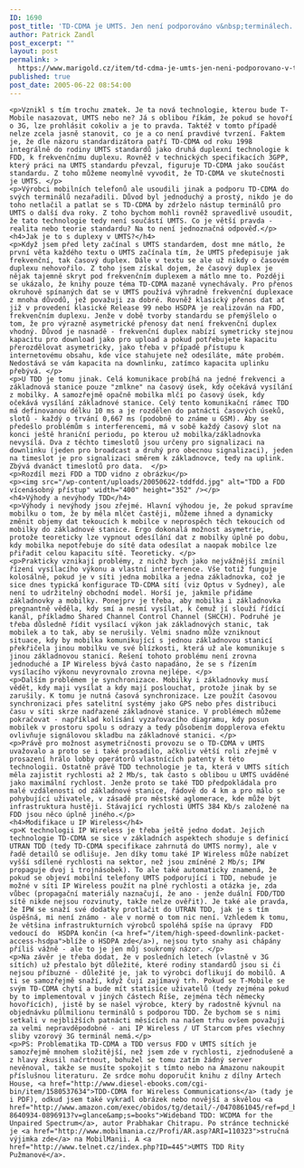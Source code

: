 ```yaml
---
ID: 1690
post_title: 'TD-CDMA je UMTS. Jen není podporováno v&nbsp;terminálech.'
author: Patrick Zandl
post_excerpt: ""
layout: post
permalink: >
  https://www.marigold.cz/item/td-cdma-je-umts-jen-neni-podporovano-v-terminalech
published: true
post_date: 2005-06-22 08:54:00
---
```

	<p>Vznikl s tím trochu zmatek. Je ta nová technologie, kterou bude T-Mobile nasazovat, UMTS nebo ne? Já s oblibou říkám, že pokud se hovoří o 3G, lze prohlásit cokoliv a je to pravda. Taktéž v tomto případě nelze zcela jasně stanovit, co je a co není pravdivé tvrzení. Faktem je, že dle názoru standardizátora patří TD-CDMA od roku 1998 integrálně do rodiny UMTS standardů jako druhá duplexní technologie k FDD, k frekvenčnímu duplexu. Rovněž v technických specifikacích 3GPP, který práci na UMTS standardu převzal, figuruje TD-CDMA jako součást standardu. Z toho můžeme neomylně vyvodit, že TD-CDMA ve skutečnosti je UMTS. </p>
	<p>Výrobci mobilních telefonů ale usoudili jinak a podporu TD-CDMA do svých terminálů nezařadili. Důvod byl jednoduchý a prostý, nikdo je do toho netlačil a patlat se s TD-CDMA by zdrželo nástup terminálů pro UMTS o další dva roky. Z toho bychom mohli rovněž spravedlivě usoudit, že tato technologie tedy není součástí UMTS. Co je větší pravda - realita nebo teorie standardu? Na to není jednoznačná odpověď.</p>
	<h4>Jak je to s duplexy v UMTS?</h4>
	<p>Když jsem před lety začínal s UMTS standardem, dost mne mátlo, že první věta každého textu o UMTS začínala tím, že UMTS předepisuje jak frekvenční, tak časový duplex. Dále v textu se ale už nikdy o časovém duplexu nehovořilo. Z toho jsem získal dojem, že časový duplex je nějak tajemně skryt pod frekvenčním duplexem a mátlo mne to. Později se ukázalo, že knihy pouze téma TD-CDMA mazaně vynechávaly. Pro přenos okruhově spínaných dat se v UMTS používá výhradně frekvenční duplexace z mnoha důvodů, jež považuji za dobré. Rovněž klasický přenos dat ať již v provedení klasické Release 99 nebo HSDPA je realizován na FDD, frekvenčním duplexu. Jenže v době tvorby standardu se přemýšlelo o tom, že pro výrazně asymetrické přenosy dat není frekvenční duplex vhodný. Důvod je nasnadě - frekvenční duplex nabízí symetricky stejnou kapacitu pro download jako pro upload a pokud potřebujete kapacitu přerozdělovat asymetricky, jako třeba v případě přístupu k internetovému obsahu, kde více stahujete než odesíláte, máte probém. Nedostává se vám kapacita na downlinku, zatímco kapacita uplinku přebývá. </p>
	<p>U TDD je tomu jinak. Celá komunikace probíhá na jedné frekvenci a základnová stanice pouze "zmlkne" na časový úsek, kdy očekává vysílání z mobilky. A samozřejmě opačně mobilka mlčí po časový úsek, kdy očekává vysílání základnové stanice. Celý tento komunikační rámec TDD má definovanou délku 10 ms a je rozdělen do patnácti časových úseků, slotů - každý o trvání 0,667 ms (podobně to známe u GSM). Aby se předešlo problémům s interferencemi, má v sobě každý časový slot na konci ještě hraniční periodu, po kterou už mobilka/základnovka nevysílá. Dva z těchto timeslotů jsou určeny pro signalizaci na downlinku (jeden pro broadcast a druhý pro obecnou signalizaci), jeden na timeslot je pro signalizaci směrem k základnovce, tedy na uplink. Zbývá dvanáct timeslotů pro data.  </p>
	<p>Rozdíl mezi FDD a TDD vidno z obrázku</p>
	<p><img src="/wp-content/uploads/20050622-tddfdd.jpg" alt="TDD a FDD vícenásobný přístup" width="400" height="352" /></p>
	<h4>Výhody a nevýhody TDD</h4>
	<p>Výhody i nevýhody jsou zřejmé. Hlavní výhodou je, že pokud spravíme mobilku o tom, že by měla mlčet častěji, můžeme ihned a dynamicky změnit objemy dat tekoucích k mobilce v neprospěch těch tekoucích od mobilky do základnové stanice. Ergo dokonalá možnost asymetrie, protože teoreticky lze vypnout odesílání dat z mobilky úplně po dobu, kdy mobilka nepotřebuje do sítě data odesílat a naopak mobilce lze přiřadit celou kapacitu sítě. Teoreticky. </p>
	<p>Prakticky vznikají problémy, z nichž bych jako nejvážnější zmínil řízení vysílacího výkonu a vlastní interference. Vše totiž funguje kolosálně, pokud je v síti jedna mobilka a jedna základnovka, což je sice dnes typická konfigurace TD-CDMA sítí (viz Optus v Sydney), ale není to udržitelný obchodní model. Horší je, jakmile přidáme základnovky a mobilky. Ponejprv je třeba, aby mobilka i základnovka pregnantně věděla, kdy smí a nesmí vysílat, k čemuž jí slouží řídící kanál, příkladmo Shared Channel Control Channel (SHCCH). Podruhé je třeba důsledně řídit vysílací výkon jak základnových stanic, tak mobilek a to tak, aby se nerušily. Velmi snadno může vzniknout situace, kdy by mobilka komunikující s jednou základnovou stanicí překřičela jinou mobilku ve své blízkosti, která už ale komunikuje s jinou základnovou stanicí. Řešení tohoto problému není zrovna jednoduché a IP Wireless bývá často napadáno, že se s řízením vysílacího výkonu nevyrovnalo zrovna nejlépe. </p>
	<p>Dalším problémem je synchronizace. Mobilky i základnovky musí vědět, kdy maji vysílat a kdy mají poslouchat, protože jinak by se zarušily. K tomu je nutná časová synchronizace. Lze použít časovou synchronizaci přes satelitní systémy jako GPS nebo přes distribuci času v síti skrze nadřazené základnové stanice. V problémech můžeme pokračovat - například kolísání vyzařovacího diagramu, kdy posun mobilek v prostoru spolu s odrazy a tedy působením dopplerova efektu ovlivňuje signálovou skladbu na základnové stanici. </p>
	<p>Právě pro možnost asymetričnosti provozu se o TD-CDMA v UMTS uvažovalo a proto se i také prosadilo, ačkoliv větší roli zřejmě v prosazení hrálo lobby operátorů vlastnících patenty k této technologii. Ostatně právě TDD technologie je ta, která v UMTS sítích měla zajistit rychlosti až 2 Mb/s, tak často s oblibou u UMTS uváděné jako maximální rychlost. Jenže proto se také TDD předpokládala pro malé vzdálenosti od základnové stanice, řádově do 4 km a pro málo se pohybující uživatele, v zásadě pro městské aglomerace, kde může být infrastruktura hustěji. Stávající rychlosti UMTS 384 Kb/s založené na FDD jsou něco úplně jiného.</p>
	<h4>Modifikace u IP Wireless</h4>
	<p>K technologii IP Wireless je třeba ještě jedno dodat. Jejich technologie TD-CDMA se sice v základních aspektech shoduje s definicí UTRAN TDD (tedy TD-CDMA specifikace zahrnutá do UMTS normy), ale v řadě detailů se odlišuje. Jen díky tomu také IP Wireless může nabízet vyšší sdílené rychlosti na sektor, než jsou zmíněné 2 Mb/s; IPW propaguje dvoj i trojnásobek). To ale také automaticky znamená, že pokud se objeví mobilní telefony UMTS podporující i TDD, nebude je možné v síti IP Wireless použít na plné rychlosti a otázka je, zda vůbec (propagační materiály naznačují, že ano - jenže duální FDD/TDD sítě nikde nejsou rozvinuty, takže nelze ověřit). Je také ale pravda, že IPW se snaží své dodatky protlačit do UTRAN TDD, jak je s tím úspěšná, mi není známo - ale v normě o tom nic není. Vzhledem k tomu, že většina infrastrukturních výrobců spoléhá spíše na úpravy  FDD vedoucí do  HSDPA končin (<a href="/item/high-speed-downlink-packet-access-hsdpa">blíže o HSDPA zde</a>), nejsou tyto snahy asi chápány příliš vážně - ale to je jen můj soukromý názor. </p>
	<p>Na závěr je třeba dodat, že v posledních letech (vlastně v 3G sítích) už přestalo být důležité, které rodiny standardů jsou si či nejsou příbuzné - důležité je, jak to výrobci doflikují do mobilů. A ti se samozřejmě snaží, když čují zajímavý trh. Pokud se T-Mobile se svým TD-CDMA chytí a bude mít statisíce uživatelů (tedy zejména pokud by to implementoval v jiných částech Říše, zejména těch německy hovořících), jistě by se našel výrobce, který by radostně kývnul na objednávku půlmilionu terminálů s podporou TDD. Že bychom se s nimi setkali v nejbližších patnácti měsících na našem trhu ovšem považuji za velmi nepravděpodobné - ani IP Wireless / UT Starcom přes všechny sliby vzorový 3G terminál nemá.</p>
	<p>PS: Problematika TD-CDMA a TDD versus FDD v UMTS sítích je samozřejmě mnohem složitější, než jsem zde v rychlosti, zjednodušeně a z hlavy zkusil načrtnout, bohužel se tomu zatím žádný server nevěnoval, takže se musíte spokojit s tímto nebo na Amazonu nakoupit příslušnou literaturu. Ze srdce mohu doporučit knihu z dílny Artech House, <a href="http://www.diesel-ebooks.com/cgi-bin/item/1580537634">TDD-CDMA for Wireless Communications</a> (tady je i PDF), odkud jsem také vykradl obrázek nebo novější a skvělou <a href="http://www.amazon.com/exec/obidos/tg/detail/-/0470861045/ref=pd_bxgy_img_2/102-8640934-0896913?v=glance&amp;s=books">Wideband TDD: WCDMA for the Unpaired Spectrum</a>, autor Prabhakar Chitrapu. Po stránce technické je <a href="http://www.mobilmania.cz/Profi/AR.asp?ARI=110323">stručná výjimka zde</a> na MobilManii. A <a href="http://www.telnet.cz/index.php?ID=445">UMTS TDD Rity Pužmanové</a>.
</p>